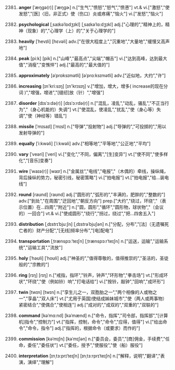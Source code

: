 2381. **anger**
[ˈæŋgə(r)]  [ˈæŋɡɚ]
n.["生气","愤怒","怒气","愤懑"]  vt.& vi.["激怒","使发怒","[医]〈旧，非正式〉使（伤口）炎或疼痛","恼火"]  vi.["发怒","恼火"]  

2382. **psychological**
[ˌsaɪkəˈlɒdʒɪkl]  [ˌsaɪkəˈlɑ:dʒɪkl]
adj.["心理的","精神上的，精神（现象）的","心理学（上）的","关于心理学的"]  

2383. **heavily**
[ˈhevɪli]  [hɛvəli]
adv.["在很大程度上","沉重地","大量地","缓慢又高声地"]  

2384. **peak**
[pi:k]  [pik]
n.["山峰","最高点","尖端","帽舌"]  vi.["达到高峰，达到最大值","消瘦","变憔悴"]  adj.["最高的","最大值的"]  

2385. **approximately**
[əˈprɒksɪmətli]  [əˈprɑ:ksɪmətli]
adv.["近似地，大约","许"]  

2386. **increasing**
[ɪn'kri:sɪŋ]  [ɪn'krɪsɪŋ]
v.["增加，增大，增多( increase的现在分词 )","增强，增进","[缝纫]放（针）","增强"]  

2387. **disorder**
[dɪsˈɔ:də(r)]  [dɪsˈɔ:rdə(r)]
n.["混乱，凌乱","动乱，骚乱","不正当行为","（身心机能的）失调"]  vt.["使混乱，使凌乱","扰乱","使（身心等）失调","使（神经等）错乱"]  

2388. **missile**
[ˈmɪsaɪl]  [ˈmɪsl]
n.["导弹","投射物"]  adj.["导弹的","可投掷的","用以发射导弹的"]  

2389. **equally**
[ˈi:kwəli]  [ˈiːkwəli]
adv.["相等地","平等地","公正地","平均"]  

2390. **vary**
[ˈveəri]  [ˈveri]
vi.["变化","不同，偏离","[生]变异"]  vt.["使不同","使多样化","[音乐]变奏"]  

2391. **wire**
[ˈwaɪə(r)]  [waɪr]
n.["金属丝","电线","电报","（木偶的）牵线，操纵绳，背后操纵的势力，秘密引线，秘密策略"]  vi.["拍电报"]  vt.["拍电报","给…装电线"]  

2392. **round**
[raʊnd]  [raʊnd]
adj.["圆形的","弧形的","丰满的，肥胖的","整数的"]  adv.["到处","在周围","迂回地","朝反方向"]  prep.["大约","绕过，环绕","（表示位置）在…四周","附近"]  n.["圆，圆形","循环","圆形物，球状物","（会议的）一回合"]  vt.& vi.["使成圆形","绕行","拐过，绕过","把…四舍五入"]  

2393. **distribution**
[ˌdɪstrɪˈbju:ʃn]  [ˌdɪstrəˈbjuʃən]
n.["分配，分布","[法]（无遗嘱死亡者的）财产分配","[无线]频率分布","[电]配电"]  

2394. **transportation**
[ˌtrænspɔ:ˈteɪʃn]  [ˌtrænspɔ:rˈteɪʃn]
n.["运送，运输","运输系统","运输工具","流放"]  

2395. **holy**
[ˈhəʊli]  [ˈhoʊli]
adj.["神圣的","值得尊敬的，值得推崇的","圣洁的，圣徒般的","宗教的"]  

2396. **ring**
[rɪŋ]  [rɪŋ]
n.["戒指，指环","铃声，钟声","环形物","拳击场"]  vt.["形成环状","环绕","使（例如铃）响","打电话给"]  vi.["按铃，敲钟","回响","成环形"]  

2397. **twin**
[twɪn]  [twɪn]
n.["孪生儿之一，双胞胎之一","两个相像的人或物之一","孪晶","双人床"]  vt.["尤用于英国)使结成姊妹城市","使（两人或两事物）紧密结合","使偶合","使相连"]  adj.["成对的","成双的","双重的","双联的"]  

2398. **command**
[kəˈmɑ:nd]  [kəˈmænd]
n.["命令，指挥","司令部，指挥部","[计算机]指令","控制力"]  vt.["指挥，控制，命令","命令","应得，值得"]  vi.["给出命令","命令，指令"]  adj.["指挥的，根据命令（或要求）而作的"]  

2399. **commission**
[kəˈmɪʃn]  [kəˈmɪʃən]
n.["委员会，委员","[商]佣金，手续费","任命，委任","委任状"]  vt.["委任，授予","使服役","使（船）服役"]  

2400. **interpretation**
[ɪnˌtɜ:prɪˈteɪʃn]  [ɪnˌtɜ:rprɪˈteɪʃn]
n.["解释，说明","翻译","表演，演绎","理解"]  

